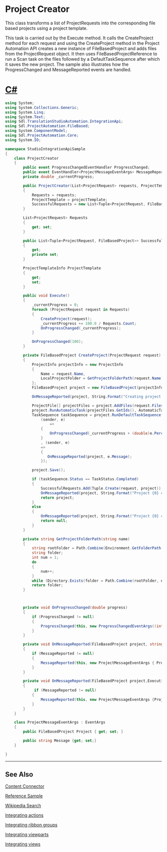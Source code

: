 Project Creator
==

This class transforms a list of ProjectRequests into the corresponding file based projects using a project template.

This task is carried out by the Execute method. It calls the CreateProject method for each request and using the CreateProject method in the Project Automation API creates a new instance of FileBasedProject and adds files from the ProjectRequest object. It then uses FileBasedProjectReference to run a Scan task on the files followed by a DefaultTaskSequence after which it saves the new project. The sample also illustrates how the ProgressChanged and MessageReported events are handled.

# [C#](#tab/tabid-1)
```cs
using System;
using System.Collections.Generic;
using System.Linq;
using System.Text;
using Sdl.TranslationStudioAutomation.IntegrationApi;
using Sdl.ProjectAutomation.FileBased;
using System.ComponentModel;
using Sdl.ProjectAutomation.Core;
using System.IO;

namespace StudioIntegrationApiSample
{
    class ProjectCreator
    {
        public event ProgressChangedEventHandler ProgressChanged;
        public event EventHandler<ProjectMessageEventArgs> MessageReported;
        private double _currentProgress;

        public ProjectCreator(List<ProjectRequest> requests, ProjectTemplateInfo projectTemplate)
        {
            Requests = requests;
            ProjectTemplate = projectTemplate;
            SuccessfulRequests = new List<Tuple<ProjectRequest, FileBasedProject>>();
        }

        List<ProjectRequest> Requests
        {
            get; set;
        }

        public List<Tuple<ProjectRequest, FileBasedProject>> SuccessfulRequests
        {
            get;
            private set;
        }

        ProjectTemplateInfo ProjectTemplate
        {
            get;
            set;
        }

        public void Execute()
        {
            _currentProgress = 0;
            foreach (ProjectRequest request in Requests)
            {
                CreateProject(request);
                _currentProgress += 100.0 / Requests.Count;
                OnProgressChanged(_currentProgress);
            }

            OnProgressChanged(100);
        }

        private FileBasedProject CreateProject(ProjectRequest request)
        {
            ProjectInfo projectInfo = new ProjectInfo
            {
                Name = request.Name,
                LocalProjectFolder = GetProjectFolderPath(request.Name)
            };
            FileBasedProject project = new FileBasedProject(projectInfo, new ProjectTemplateReference(ProjectTemplate.Uri));

            OnMessageReported(project, String.Format("Creating project {0}", request.Name));

            ProjectFile[] projectFiles = project.AddFiles(request.Files);
            project.RunAutomaticTask(projectFiles.GetIds(), AutomaticTaskTemplateIds.Scan); 
            TaskSequence taskSequence = project.RunDefaultTaskSequence(projectFiles.GetIds(),
                (sender, e)
                    =>
                {
                    OnProgressChanged(_currentProgress + (double)e.PercentComplete / Requests.Count);
                }
                , (sender, e)
                =>
                { 
                   OnMessageReported(project, e.Message);
                });

            project.Save();

            if (taskSequence.Status == TaskStatus.Completed)
            {
                SuccessfulRequests.Add(Tuple.Create(request, project));
                OnMessageReported(project, String.Format("Project {0} created successfully.", request.Name));
                return project;
            }
            else
            {
                OnMessageReported(project, String.Format("Project {0} creation failed.", request.Name));
                return null;
            }
        }

        private string GetProjectFolderPath(string name)
        {
            string rootFolder = Path.Combine(Environment.GetFolderPath(Environment.SpecialFolder.MyDocuments), "Studio 2015\\Projects");
            string folder;
            int num = 1;
            do 
            {
                num++;
            }
            while (Directory.Exists(folder = Path.Combine(rootFolder, name + "-" + num)));
            return folder;
        }



        private void OnProgressChanged(double progress)
        {
            if (ProgressChanged != null)
            {
                ProgressChanged(this, new ProgressChangedEventArgs((int)progress, null));
            }
        }

        private void OnMessageReported(FileBasedProject project, string message)
        {
            if (MessageReported != null)
            {
                MessageReported(this, new ProjectMessageEventArgs { Project = project, Message = message });
            }
        }

        private void OnMessageReported(FileBasedProject project,ExecutionMessage executionMessage)
        {
             if (MessageReported != null)
            {
                MessageReported(this, new ProjectMessageEventArgs {Project = project, Message = executionMessage.Level + ": " + executionMessage.Message});
            }
        }
    }

    class ProjectMessageEventArgs : EventArgs
    {
        public FileBasedProject Project { get; set; }

        public string Message {get; set;}
    }

}
```
***


See Also
--



[Content Connector](content_connector.md)

[Reference Sample](reference_sample.md)

[Wikipedia Search](wikipedia_search.md)

[Integrating actions](integrating_actions.md)

[Integrating ribbon groups](integrating_ribbon_groups.md)

[Integrating viewparts](integrating_viewparts.md)

[Integrating views](integrating_views.md)
